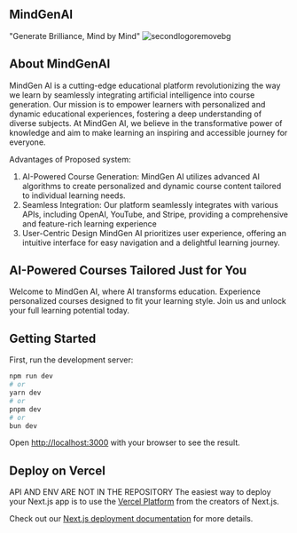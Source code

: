 ## MindGenAI 
"Generate Brilliance, Mind by Mind"
![secondlogoremovebg](https://github.com/KKrishna11/MindGenAI/assets/97391972/00a925b2-958b-4d8b-bd3d-430a3d5bd0b9)

## About MindGenAI
MindGen AI is a cutting-edge educational platform revolutionizing the way we learn by
seamlessly integrating artificial intelligence into course generation. Our mission is to
empower learners with personalized and dynamic educational experiences, fostering a deep
understanding of diverse subjects. At MindGen AI, we believe in the transformative power of
knowledge and aim to make learning an inspiring and accessible journey for everyone.

Advantages of Proposed system:
1. AI-Powered Course Generation:
MindGen AI utilizes advanced AI algorithms to create personalized and dynamic course
content tailored to individual learning needs.
2. Seamless Integration:
Our platform seamlessly integrates with various APIs, including OpenAI, YouTube, and Stripe,
providing a comprehensive and feature-rich learning experience
3. User-Centric Design
MindGen AI prioritizes user experience, offering an intuitive interface for easy navigation
and a delightful learning journey.

## AI-Powered Courses Tailored Just for You
Welcome to MindGen AI, where AI transforms education. Experience personalized courses designed to fit your learning style. Join us and unlock your full learning potential today.
## Getting Started
First, run the development server:
```bash
npm run dev
# or
yarn dev
# or
pnpm dev
# or
bun dev
```

Open [http://localhost:3000](http://localhost:3000) with your browser to see the result.

## Deploy on Vercel
API AND ENV ARE NOT IN THE REPOSITORY 
The easiest way to deploy your Next.js app is to use the [Vercel Platform](https://vercel.com/new?utm_medium=default-template&filter=next.js&utm_source=create-next-app&utm_campaign=create-next-app-readme) from the creators of Next.js.

Check out our [Next.js deployment documentation](https://nextjs.org/docs/deployment) for more details.
